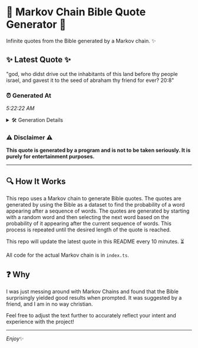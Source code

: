 # 📖 Markov Chain Bible Quote Generator 📖

Infinite quotes from the Bible generated by a Markov chain. ✨

## ✨ Latest Quote ✨
"god, who didst drive out the inhabitants of this land before thy people israel, and gavest it to the seed of abraham thy friend for ever? 20:8"

### ⏰ Generated At
*5:22:22 AM*

<details>
    <summary>🛠️ Generation Details</summary>
    <p>
        <strong>🌱 Seed:</strong> god,<br>
        <strong>🔄 Iterations:</strong> 26<br>
        <strong>📜 Context History:</strong><br>[ god, ]: who<br>[ god,, who ]: didst<br>[ god,, who, didst ]: drive<br>[ god,, who, didst, drive ]: out<br>[ god,, who, didst, drive, out ]: the<br>[ god,, who, didst, drive, out, the ]: inhabitants<br>[ who, didst, drive, out, the, inhabitants ]: of<br>[ didst, drive, out, the, inhabitants, of ]: this<br>[ drive, out, the, inhabitants, of, this ]: land<br>[ out, the, inhabitants, of, this, land ]: before<br>[ the, inhabitants, of, this, land, before ]: thy<br>[ inhabitants, of, this, land, before, thy ]: people<br>[ of, this, land, before, thy, people ]: israel,<br>[ this, land, before, thy, people, israel, ]: and<br>[ land, before, thy, people, israel,, and ]: gavest<br>[ before, thy, people, israel,, and, gavest ]: it<br>[ thy, people, israel,, and, gavest, it ]: to<br>[ people, israel,, and, gavest, it, to ]: the<br>[ israel,, and, gavest, it, to, the ]: seed<br>[ and, gavest, it, to, the, seed ]: of<br>[ gavest, it, to, the, seed, of ]: abraham<br>[ it, to, the, seed, of, abraham ]: thy<br>[ to, the, seed, of, abraham, thy ]: friend<br>[ the, seed, of, abraham, thy, friend ]: for<br>[ seed, of, abraham, thy, friend, for ]: ever?<br>[ of, abraham, thy, friend, for, ever? ]: 20:8<br>
    </p>
</details>

### ⚠️ Disclaimer ⚠️
**This quote is generated by a program and is not to be taken seriously. It is purely for entertainment purposes.**

---

## 🔍 How It Works

This repo uses a Markov chain to generate Bible quotes. The quotes are generated by using the Bible as a dataset to find the probability of a word appearing after a sequence of words. The quotes are generated by starting with a random word and then selecting the next word based on the probability of it appearing after the current sequence of words. This process is repeated until the desired length of the quote is reached.

This repo will update the latest quote in this README every 10 minutes. ⏳

All code for the actual Markov chain is in `index.ts`.

## ❓ Why

I was just messing around with Markov Chains and found that the Bible surprisingly yielded good results when prompted. 
It was suggested by a friend, and I am in no way christian.

Feel free to adjust the text further to accurately reflect your intent and experience with the project!

---

*Enjoy*✨
